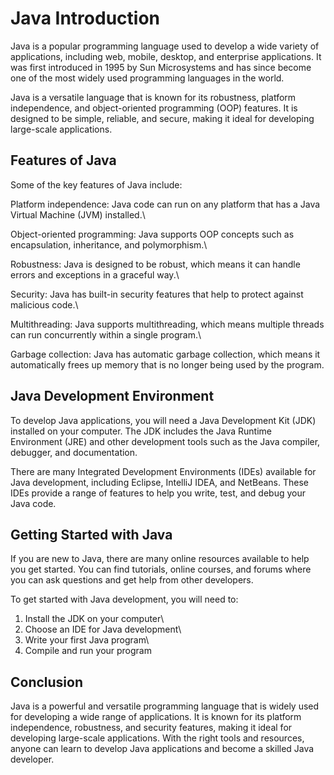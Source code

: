 # Java Introduction
Java is a popular programming language used to develop a wide variety of applications, including web, mobile, desktop, and enterprise applications. It was first introduced in 1995 by Sun Microsystems and has since become one of the most widely used programming languages in the world.

Java is a versatile language that is known for its robustness, platform independence, and object-oriented programming (OOP) features. It is designed to be simple, reliable, and secure, making it ideal for developing large-scale applications.

## Features of Java
Some of the key features of Java include:

Platform independence: Java code can run on any platform that has a Java Virtual Machine (JVM) installed.\

Object-oriented programming: Java supports OOP concepts such as encapsulation, inheritance, and polymorphism.\

Robustness: Java is designed to be robust, which means it can handle errors and exceptions in a graceful way.\

Security: Java has built-in security features that help to protect against malicious code.\

Multithreading: Java supports multithreading, which means multiple threads can run concurrently within a single program.\

Garbage collection: Java has automatic garbage collection, which means it automatically frees up memory that is no longer being used by the program.

## Java Development Environment
To develop Java applications, you will need a Java Development Kit (JDK) installed on your computer. The JDK includes the Java Runtime Environment (JRE) and other development tools such as the Java compiler, debugger, and documentation.

There are many Integrated Development Environments (IDEs) available for Java development, including Eclipse, IntelliJ IDEA, and NetBeans. These IDEs provide a range of features to help you write, test, and debug your Java code.

## Getting Started with Java
If you are new to Java, there are many online resources available to help you get started. You can find tutorials, online courses, and forums where you can ask questions and get help from other developers.

To get started with Java development, you will need to:

1. Install the JDK on your computer\
2. Choose an IDE for Java development\
3. Write your first Java program\
4. Compile and run your program

## Conclusion
Java is a powerful and versatile programming language that is widely used for developing a wide range of applications. It is known for its platform independence, robustness, and security features, making it ideal for developing large-scale applications. With the right tools and resources, anyone can learn to develop Java applications and become a skilled Java developer.